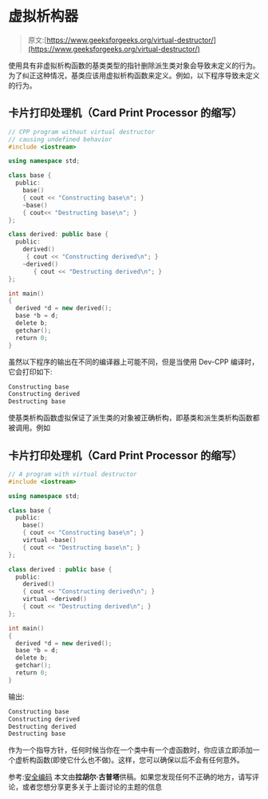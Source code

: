 # 虚拟析构器

> 原文:[https://www.geeksforgeeks.org/virtual-destructor/](https://www.geeksforgeeks.org/virtual-destructor/)

使用具有非虚拟析构函数的基类类型的指针删除派生类对象会导致未定义的行为。为了纠正这种情况，基类应该用虚拟析构函数来定义。例如，以下程序导致未定义的行为。

## 卡片打印处理机（Card Print Processor 的缩写）

```cpp
// CPP program without virtual destructor
// causing undefined behavior
#include <iostream>

using namespace std;

class base {
  public:
    base()    
    { cout << "Constructing base\n"; }
    ~base()
    { cout<< "Destructing base\n"; }    
};

class derived: public base {
  public:
    derived()    
     { cout << "Constructing derived\n"; }
    ~derived()
       { cout << "Destructing derived\n"; }
};

int main()
{
  derived *d = new derived(); 
  base *b = d;
  delete b;
  getchar();
  return 0;
}
```

虽然以下程序的输出在不同的编译器上可能不同，但是当使用 Dev-CPP 编译时，它会打印如下:

```cpp
Constructing base
Constructing derived
Destructing base
```

使基类析构函数虚拟保证了派生类的对象被正确析构，即基类和派生类析构函数都被调用。例如

## 卡片打印处理机（Card Print Processor 的缩写）

```cpp
// A program with virtual destructor
#include <iostream>

using namespace std;

class base {
  public:
    base()    
    { cout << "Constructing base\n"; }
    virtual ~base()
    { cout << "Destructing base\n"; }    
};

class derived : public base {
  public:
    derived()    
    { cout << "Constructing derived\n"; }
    virtual ~derived()
    { cout << "Destructing derived\n"; }
};

int main()
{
  derived *d = new derived(); 
  base *b = d;
  delete b;
  getchar();
  return 0;
}
```

输出:

```cpp
Constructing base
Constructing derived
Destructing derived
Destructing base
```

作为一个指导方针，任何时候当你在一个类中有一个虚函数时，你应该立即添加一个虚析构函数(即使它什么也不做)。这样，您可以确保以后不会有任何意外。

参考:[安全编码](https://www.securecoding.cert.org/confluence/display/cplusplus/OOP34-CPP.+Ensure+the+proper+destructor+is+called+for+polymorphic+objects)
本文由**拉胡尔·古普塔**供稿。如果您发现任何不正确的地方，请写评论，或者您想分享更多关于上面讨论的主题的信息